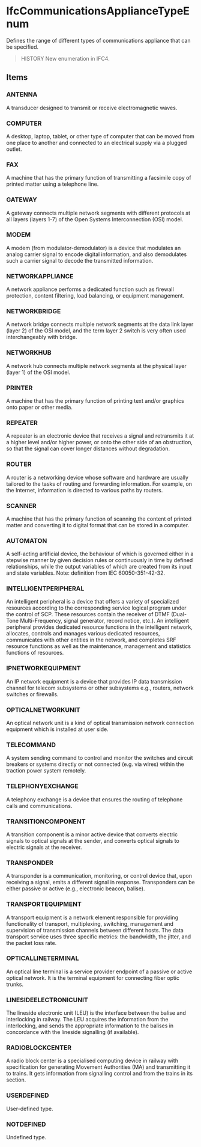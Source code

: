 # IfcCommunicationsApplianceTypeEnum

Defines the range of different types of communications appliance that can be specified.
<!-- end of short definition -->


> HISTORY New enumeration in IFC4.

## Items

### ANTENNA
A transducer designed to transmit or receive electromagnetic waves.

### COMPUTER
A desktop, laptop, tablet, or other type of computer that can be moved from one place to another and connected to an electrical supply via a plugged outlet.

### FAX
A machine that has the primary function of transmitting a facsimile copy of printed matter using a telephone line.

### GATEWAY
A gateway connects multiple network segments with different protocols at all layers (layers 1-7) of the Open Systems Interconnection (OSI) model.

### MODEM
A modem (from modulator-demodulator) is a device that modulates an analog carrier signal to encode digital information, and also demodulates such a carrier signal to decode the transmitted information.

### NETWORKAPPLIANCE
A network appliance performs a dedicated function such as firewall protection, content filtering, load balancing, or equipment management.

### NETWORKBRIDGE
A network bridge connects multiple network segments at the data link layer (layer 2) of the OSI model, and the term layer 2 switch is very often used interchangeably with bridge.

### NETWORKHUB
A network hub connects multiple network segments at the physical layer (layer 1) of the OSI model.

### PRINTER
A machine that has the primary function of printing text and/or graphics onto paper or other media.

### REPEATER
A repeater is an electronic device that receives a signal and retransmits it at a higher level and/or higher power, or onto the other side of an obstruction, so that the signal can cover longer distances without degradation.

### ROUTER
A router is a networking device whose software and hardware are usually tailored to the tasks of routing and forwarding information. For example, on the Internet, information is directed to various paths by routers.

### SCANNER
A machine that has the primary function of scanning the content of printed matter and converting it to digital format that can be stored in a computer.

### AUTOMATON
A self-acting artificial device, the behaviour of which is governed either in a stepwise manner by given decision rules or continuously in time by defined relationships, while the output variables of which are created from its input and state variables.
Note: definition from IEC 60050-351-42-32.

### INTELLIGENTPERIPHERAL
An intelligent peripheral is a device that offers a variety of specialized resources according to the corresponding service logical program under the control of SCP. These resources contain the receiver of DTMF (Dual-Tone Multi-Frequency, signal generator, record notice, etc.). An intelligent peripheral provides dedicated resource functions in the intelligent network, allocates, controls and manages various dedicated resources, communicates with other entities in the network, and completes SRF resource functions as well as the maintenance, management and statistics functions of resources.

### IPNETWORKEQUIPMENT
An IP network equipment is a device that provides IP data transmission channel for telecom subsystems or other subsystems e.g., routers, network switches or firewalls.

### OPTICALNETWORKUNIT
An optical network unit is a kind of optical transmission network connection equipment which is installed at user side.

### TELECOMMAND
A system sending command to control and monitor the switches and circuit breakers or systems directly or not connected (e.g. via wires) within the traction power system remotely.

### TELEPHONYEXCHANGE
A telephony exchange is a device that ensures the routing of telephone calls and communications.

### TRANSITIONCOMPONENT
A transition component is a minor active device that converts electric signals to optical signals at the sender, and converts optical signals to electric signals at the receiver.

### TRANSPONDER
A transponder is a communication, monitoring, or control device that, upon receiving a signal, emits a different signal in response. Transponders can be either passive or active (e.g., electronic beacon, balise).

### TRANSPORTEQUIPMENT
A transport equipment is a network element responsible for providing functionality of transport, multiplexing, switching, management and supervision of transmission channels between different hosts. The data transport service uses three specific metrics: the bandwidth, the jitter, and the packet loss rate.

### OPTICALLINETERMINAL
An optical line terminal is a service provider endpoint of a passive or active optical network. It is the terminal equipment for connecting fiber optic trunks.

### LINESIDEELECTRONICUNIT
The lineside electronic unit (LEU) is the interface between the balise and interlocking in railway. The LEU acquires the information from the interlocking, and sends the appropriate information to the balises in concordance with the lineside signalling (if available).

### RADIOBLOCKCENTER
A radio block center is a specialised computing device in railway with specification for generating Movement Authorities (MA) and transmitting it to trains. It gets information from signalling control and from the trains in its section.

### USERDEFINED
User-defined type.

### NOTDEFINED
Undefined type.
